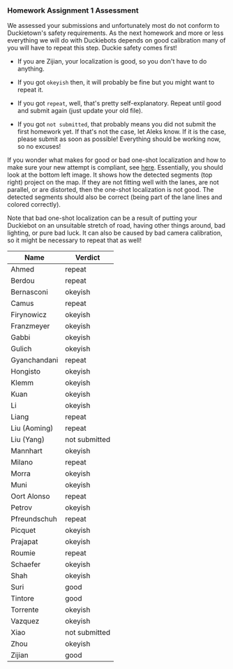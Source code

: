 ### Homework Assignment 1 Assessment

We assessed your submissions and unfortunately most do not conform to Duckietown's safety requirements. As the next homework and more or less everything we will do with Duckiebots depends on good calibration many of you will have to repeat this step. Duckie safety comes first!

* If you are Zijian, your localization is good, so you don't have to do anything.

* If you got `okeyish` then, it will probably be fine but you might want to repeat it.

* If you got `repeat`, well, that's pretty self-explanatory. Repeat until good and submit again (just update your old file).

* If you got `not submitted`, that probably means you did not submit the first homework yet. If that's not the case, let Aleks know. If it is the case, please submit as soon as possible! Everything should be working now, so no excuses!

If you wonder what makes for good or bad one-shot localization and how to make sure your new attempt is compliant, see [here](http://docs.duckietown.org/DT18/opmanual_duckiebot/out/camera_calib.html). Essentially, you should look at the bottom left image. It shows how the detected segments (top right) project on the map. If they are not fitting well with the lanes, are not parallel, or are distorted, then the one-shot localization is not good. The detected segments should also be correct (being part of the lane lines and colored correctly).

Note that bad one-shot localization can be a result of putting your Duckiebot on an unsuitable stretch of road, having other things around, bad lighting, or pure bad luck. It can also be caused by bad camera calibration, so it might be necessary to repeat that as well!


| Name         | Verdict                                                          |
|--------------|------------------------------------------------------------------|
| Ahmed        | repeat                                                           |
| Berdou       | repeat                                                           |
| Bernasconi   | okeyish                                                          |
| Camus        | repeat                                                           |
| Firynowicz   | okeyish                                                          |
| Franzmeyer   | okeyish                                                          |
| Gabbi        | okeyish                                                          |
| Gulich       | okeyish                                                          |
| Gyanchandani | repeat                                                           |
| Hongisto     | okeyish                                                          |
| Klemm        | okeyish                                                          |
| Kuan         | okeyish                                                          |
| Li           | okeyish                                                          |
| Liang        | repeat                                                           |
| Liu (Aoming) | repeat                                                           |
| Liu (Yang)   | not submitted                                                    |
| Mannhart     | okeyish                                                          |
| Milano       | repeat                                                           |
| Morra        | okeyish                                                          |
| Muni         | okeyish                                                          |
| Oort Alonso  | repeat                                                           |
| Petrov       | okeyish                                                          |
| Pfreundschuh | repeat                                                           |
| Picquet      | okeyish                                                          |
| Prajapat     | okeyish                                                          |
| Roumie       | repeat                                                           |
| Schaefer     | okeyish                                                          |
| Shah         | okeyish                                                          |
| Suri         | good                                                             |
| Tintore      | good                                                             |
| Torrente     | okeyish                                                          |
| Vazquez      | okeyish                                                          |
| Xiao         | not submitted                                                    |
| Zhou         | okeyish                                                          |
| Zijian       | good                                                             |

